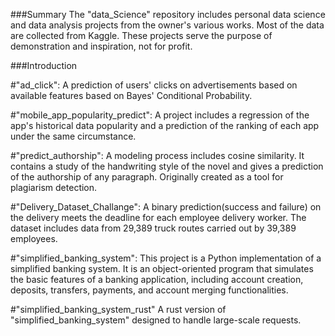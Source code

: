 ###Summary
The "data_Science" repository includes personal data science and data analysis projects from the owner's various works. Most of the data are collected from Kaggle. These projects serve the purpose of demonstration and inspiration, not for profit.

###Introduction

#"ad_click": 
A prediction of users' clicks on advertisements based on available features based on Bayes' Conditional Probability.

#"mobile_app_popularity_predict":
A project includes a regression of the app's historical data popularity and a prediction of the ranking of each app under the same circumstance. 

#"predict_authorship":
A modeling process includes cosine similarity. It contains a study of the handwriting style of the novel and gives a prediction of the authorship of any paragraph. Originally created as a tool for plagiarism detection. 

#"Delivery_Dataset_Challange":
A binary prediction(success and failure) on the delivery meets the deadline for each employee delivery worker. The dataset includes data from 29,389 truck routes carried out by 39,389 employees. 

#"simplified_banking_system": 
This project is a Python implementation of a simplified banking system. It is an object-oriented program that simulates the basic features of a banking application, including account creation, deposits, transfers, payments, and account merging functionalities. 

#"simplified_banking_system_rust" 
A rust version of "simplified_banking_system" designed to handle large-scale requests. 

